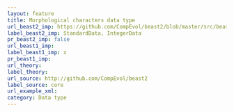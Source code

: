 ```yaml
---
layout: feature
title: Morphological characters data type 
url_beast2_imp: https://github.com/CompEvol/beast2/blob/master/src/beast/evolution/datatype/StandardData.java, https://github.com/CompEvol/beast2/blob/master/src/beast/evolution/datatype/IntegerData.java
label_beast2_imp: StandardData, IntegerData
pr_beast2_imp: false
url_beast1_imp: 
label_beast1_imp: x
pr_beast1_imp: 
url_theory: 
label_theory: 
url_source: http://github.com/CompEvol/beast2
label_source: core
url_example_xml: 
category: Data type
---
```

